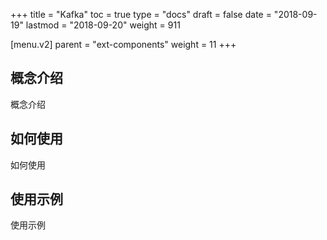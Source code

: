 +++
title = "Kafka"
toc = true
type = "docs"
draft = false
date = "2018-09-19"
lastmod = "2018-09-20"
weight = 911

[menu.v2]
  parent = "ext-components"
  weight = 11
+++

## 概念介绍

概念介绍

## 如何使用

如何使用

## 使用示例

使用示例
